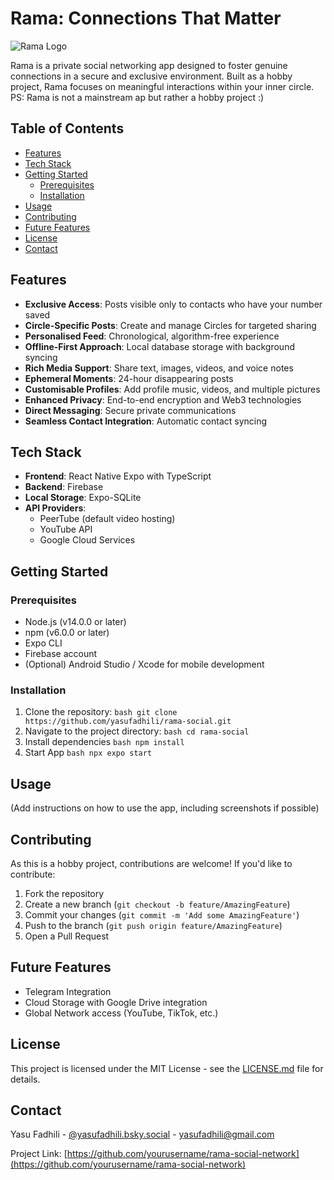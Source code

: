 # Rama: Connections That Matter

![Rama Logo](path/to/logo.png)

Rama is a private social networking app designed to foster genuine connections in a secure and exclusive environment. Built as a hobby project, Rama focuses on meaningful interactions within your inner circle.
PS: Rama is not a mainstream ap but rather a hobby project :)
## Table of Contents

- [Features](#features)
- [Tech Stack](#tech-stack)
- [Getting Started](#getting-started)
  - [Prerequisites](#prerequisites)
  - [Installation](#installation)
- [Usage](#usage)
- [Contributing](#contributing)
- [Future Features](#future-features)
- [License](#license)
- [Contact](#contact)

## Features

- **Exclusive Access**: Posts visible only to contacts who have your number saved
- **Circle-Specific Posts**: Create and manage Circles for targeted sharing
- **Personalised Feed**: Chronological, algorithm-free experience
- **Offline-First Approach**: Local database storage with background syncing
- **Rich Media Support**: Share text, images, videos, and voice notes
- **Ephemeral Moments**: 24-hour disappearing posts
- **Customisable Profiles**: Add profile music, videos, and multiple pictures
- **Enhanced Privacy**: End-to-end encryption and Web3 technologies
- **Direct Messaging**: Secure private communications
- **Seamless Contact Integration**: Automatic contact syncing

## Tech Stack

- **Frontend**: React Native Expo with TypeScript
- **Backend**: Firebase
- **Local Storage**: Expo-SQLite
- **API Providers**:
  - PeerTube (default video hosting)
  - YouTube API
  - Google Cloud Services

## Getting Started

### Prerequisites

- Node.js (v14.0.0 or later)
- npm (v6.0.0 or later)
- Expo CLI
- Firebase account
- (Optional) Android Studio / Xcode for mobile development

### Installation

1. Clone the repository:
   ```bash git clone https://github.com/yasufadhili/rama-social.git```
2. Navigate to the project directory:
   ```bash cd rama-social ```
4. Install dependencies
   ```bash npm install ```
5. Start App
   ```bash npx expo start ```
## Usage

(Add instructions on how to use the app, including screenshots if possible)

## Contributing

As this is a hobby project, contributions are welcome! If you'd like to contribute:

1. Fork the repository
2. Create a new branch (`git checkout -b feature/AmazingFeature`)
3. Commit your changes (`git commit -m 'Add some AmazingFeature'`)
4. Push to the branch (`git push origin feature/AmazingFeature`)
5. Open a Pull Request

## Future Features

- Telegram Integration
- Cloud Storage with Google Drive integration
- Global Network access (YouTube, TikTok, etc.)

## License

This project is licensed under the MIT License - see the [LICENSE.md](LICENSE.md) file for details.

## Contact

Yasu Fadhili - [@yasufadhili.bsky.social](https://yasufadhili.bsky.social) - yasufadhili@gmail.com

Project Link: [https://github.com/yourusername/rama-social-network](https://github.com/yourusername/rama-social-network)
